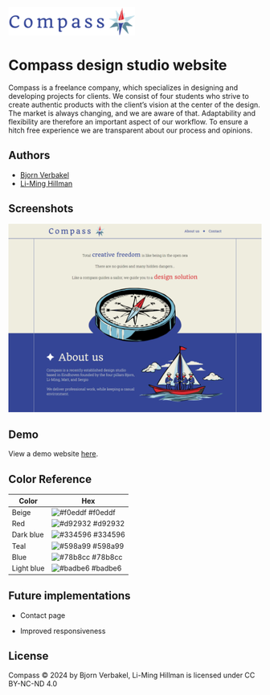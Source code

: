 
<img src="assets/img/logo-text.png" width='50%'>

# Compass design studio website
Compass is a freelance company, which specializes in designing and developing projects for clients. We consist of four students who strive to create authentic products with the client’s vision at the center of the design. The market is always changing, and we are aware of that. Adaptability and flexibility are therefore an important aspect of our workflow. To ensure a hitch free experience we are transparent about our process and opinions. 

## Authors

- [Bjorn Verbakel](https://git.fhict.nl/I529052)
- [Li-Ming Hillman](https://git.fhict.nl/I503055)


## Screenshots

![App Screenshot](assets/img/website-screenshot.png)


## Demo

View a demo website [here](https://i529052.hera.fontysict.net/compass/).


## Color Reference

| Color             | Hex                                                                |
| ----------------- | ------------------------------------------------------------------ |
| Beige | ![#f0eddf](https://via.placeholder.com/10/f0eddf?text=+) #f0eddf |
| Red | ![#d92932](https://via.placeholder.com/10/d92932?text=+) #d92932 |
| Dark blue | ![#334596](https://via.placeholder.com/10/334596?text=+) #334596 |
| Teal | ![#598a99](https://via.placeholder.com/10/598a99?text=+) #598a99 |
| Blue | ![#78b8cc](https://via.placeholder.com/10/78b8cc?text=+) #78b8cc |
| Light blue | ![#badbe6](https://via.placeholder.com/10/badbe6?text=+) #badbe6 |


## Future implementations

- Contact page

- Improved responsiveness


## License

Compass © 2024 by Bjorn Verbakel, Li-Ming Hillman is licensed under CC BY-NC-ND 4.0 